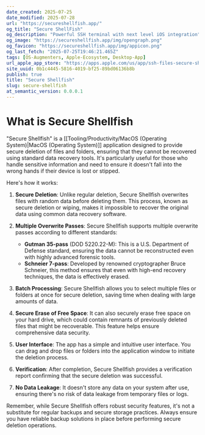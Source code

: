 ```yaml
---
date_created: 2025-07-25
date_modified: 2025-07-28
url: "https://secureshellfish.app/"
og_title: "Secure ShellFish"
og_description: "Powerful SSH terminal with next level iOS integration"
og_image: "https://secureshellfish.app/img/opengraph.png"
og_favicon: "https://secureshellfish.app/img/appicon.png"
og_last_fetch: "2025-07-25T19:46:21.465Z"
tags: [OS-Augmenters, Apple-Ecosystem, Desktop-App]
url_apple_app_store: "https://apps.apple.com/us/app/ssh-files-secure-shellfish/id1336634154"
site_uuid: 0b1c4445-5816-4019-bf25-89bd06136b8b
publish: true
title: "Secure Shellfish"
slug: secure-shellfish
at_semantic_version: 0.0.0.1
---
```

# What is Secure Shellfish
"Secure Shellfish" is a [[Tooling/Productivity/MacOS (Operating System)|MacOS (Operating System)]] application designed to provide secure deletion of files and folders, ensuring that they cannot be recovered using standard data recovery tools. It's particularly useful for those who handle sensitive information and need to ensure it doesn't fall into the wrong hands if their device is lost or stipped.

Here's how it works:

1. **Secure Deletion**: Unlike regular deletion, Secure Shellfish overwrites files with random data before deleting them. This process, known as secure deletion or wiping, makes it impossible to recover the original data using common data recovery software.

2. **Multiple Overwrite Passes**: Secure Shellfish supports multiple overwrite passes according to different standards:
   - **Gutman 35-pass** (DOD 5220.22-M): This is a U.S. Department of Defense standard, ensuring the data cannot be reconstructed even with highly advanced forensic tools.
   - **Schneier 7-pass**: Developed by renowned cryptographer Bruce Schneier, this method ensures that even with high-end recovery techniques, the data is effectively erased.

1. **Batch Processing**: Secure Shellfish allows you to select multiple files or folders at once for secure deletion, saving time when dealing with large amounts of data.

2. **Secure Erase of Free Space**: It can also securely erase free space on your hard drive, which could contain remnants of previously deleted files that might be recoverable. This feature helps ensure comprehensive data security.

3. **User Interface**: The app has a simple and intuitive user interface. You can drag and drop files or folders into the application window to initiate the deletion process.

4. **Verification**: After completion, Secure Shellfish provides a verification report confirming that the secure deletion was successful.

5. **No Data Leakage**: It doesn't store any data on your system after use, ensuring there's no risk of data leakage from temporary files or logs.

Remember, while Secure Shellfish offers robust security features, it's not a substitute for regular backups and secure storage practices. Always ensure you have reliable backup solutions in place before performing secure deletion operations.
